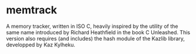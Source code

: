 # memtrack
A memory tracker, written in ISO C, heavily inspired by the utility of the same name introduced by Richard Heathfield in the book C Unleashed. This version also requires (and includes) the hash module of the Kazlib library, developped by Kaz Kylheku.
